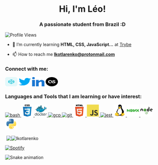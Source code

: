 <!-- Thanks to https://github.com/rahuldkjain/github-profile-readme-generator -->

<h1 align="center">Hi, I'm Léo!</h1>
<h3 align="center">A passionate student from Brazil :D</h3>

<p align="left"> <img src="https://komarev.com/ghpvc/?username=lkotlarenko&label=Profile%20views&color=0e75b6&style=flat" alt="Profile Views" /> </p>

- 🌱 I’m currently learning **HTML, CSS, JavaScript...** at [Trybe](https://www.betrybe.com)

- 📫 How to reach me **lkotlarenko@protonmail.com**

<h3 align="left">Connect with me:</h3>
<p align="left">
<a href="https://codepen.io/lkotlarenko" target="blank"><img align="center" src="https://raw.githubusercontent.com/lkotlarenko/lkotlarenko/main/src/images/icons/Social/codepen.svg" alt="lkotlarenko" height="30" width="40" /></a>
<a href="https://twitter.com/cipetici" target="blank"><img align="center" src="https://raw.githubusercontent.com/lkotlarenko/lkotlarenko/main/src/images/icons/Social/twitter.svg" alt="cipetici" height="30" width="40" /></a>
<a href="https://linkedin.com/in/lkotlarenko" target="blank"><img align="center" src="https://raw.githubusercontent.com/lkotlarenko/lkotlarenko/main/src/images/icons/Social/linked-in-alt.svg" alt="lkotlarenko" height="30" width="40" /></a>
<a href="https://www.last.fm/user/lkotlarenko" target="blank"><img align="center" src="https://raw.githubusercontent.com/lkotlarenko/lkotlarenko/main/src/images/icons/Social/last-fm.svg" alt="last.fm" height="30" width="40" /></a>
</p>

<h3 align="left">Languages and Tools that I am learning or have interest:</h3>
<p align="left"> <a href="https://www.gnu.org/software/bash/" target="_blank"> <img src="https://www.vectorlogo.zone/logos/gnu_bash/gnu_bash-icon.svg" alt="bash" width="40" height="40"/> </a> <a href="https://www.w3schools.com/css/" target="_blank"> <img src="https://raw.githubusercontent.com/devicons/devicon/master/icons/css3/css3-original-wordmark.svg" alt="css3" width="40" height="40"/> </a> <a href="https://www.docker.com/" target="_blank"> <img src="https://raw.githubusercontent.com/devicons/devicon/master/icons/docker/docker-original-wordmark.svg" alt="docker" width="40" height="40"/> </a> <a href="https://cloud.google.com" target="_blank"> <img src="https://www.vectorlogo.zone/logos/google_cloud/google_cloud-icon.svg" alt="gcp" width="40" height="40"/> </a> <a href="https://git-scm.com/" target="_blank"> <img src="https://www.vectorlogo.zone/logos/git-scm/git-scm-icon.svg" alt="git" width="40" height="40"/> </a> <a href="https://www.w3.org/html/" target="_blank"> <img src="https://raw.githubusercontent.com/devicons/devicon/master/icons/html5/html5-original-wordmark.svg" alt="html5" width="40" height="40"/> </a> <a href="https://developer.mozilla.org/en-US/docs/Web/JavaScript" target="_blank"> <img src="https://raw.githubusercontent.com/devicons/devicon/master/icons/javascript/javascript-original.svg" alt="javascript" width="40" height="40"/> </a> <a href="https://jestjs.io" target="_blank"> <img src="https://www.vectorlogo.zone/logos/jestjsio/jestjsio-icon.svg" alt="jest" width="40" height="40"/> </a> <a href="https://www.linux.org/" target="_blank"> <img src="https://raw.githubusercontent.com/devicons/devicon/master/icons/linux/linux-original.svg" alt="linux" width="40" height="40"/> </a> <a href="https://www.nginx.com" target="_blank"> <img src="https://raw.githubusercontent.com/devicons/devicon/master/icons/nginx/nginx-original.svg" alt="nginx" width="40" height="40"/> </a> <a href="https://nodejs.org" target="_blank"> <img src="https://raw.githubusercontent.com/devicons/devicon/master/icons/nodejs/nodejs-original-wordmark.svg" alt="nodejs" width="40" height="40"/> </a> <a href="https://www.python.org" target="_blank"> <img src="https://raw.githubusercontent.com/devicons/devicon/master/icons/python/python-original.svg" alt="python" width="40" height="40"/> </a> </p>

<p>&nbsp;<img <img align="center" src="https://github-readme-stats.vercel.app/api/top-langs/?username=lkotlarenko&theme=dark&hide_langs_below=1" /><img align="center" src="https://github-readme-stats.vercel.app/api?username=lkotlarenko&show_icons=true&theme=dark&locale=en" alt="lkotlarenko" /></p>

<!-- Spotify Now Playing Card https://github.com/novatorem/novatorem -->

[![Spotify](https://spotify-now-playing-lkotlarenko.vercel.app/api/spotify)](https://open.spotify.com/user/lkotlarenko)

<!-- Snake contributions graph https://github.com/Platane/snk -->

![Snake animation](https://github.com/lkotlarenko/lkotlarenko/blob/output/github-contribution-grid-snake.svg)
